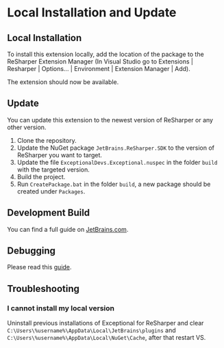 # Local Installation and Update

## Local Installation

To install this extension locally, add the location of the package to the ReSharper Extension Manager (In Visual Studio go to Extensions | Resharper | Options... | Environment | Extension Manager | Add).

The extension should now be available.

## Update

You can update this extension to the newest version of ReSharper or any other version.

1. Clone the repository.
2. Update the NuGet package `JetBrains.ReSharper.SDK` to the version of ReSharper you want to target.
3. Update the file `ExceptionalDevs.Exceptional.nuspec` in the folder `build` with the targeted version.
4. Build the project.
5. Run `CreatePackage.bat` in the folder `build`, a new package should be created under `Packages`.

## Development Build

You can find a full guide on [JetBrains.com](https://www.jetbrains.com/help/resharper/sdk/HowTo/Start/SetUpEnvironment.html).

## Debugging

Please read this [guide](https://www.jetbrains.com/help/resharper/sdk/Extensions/Plugins/Debugging.html).

## Troubleshooting

### I cannot install my local version

Uninstall previous installations of Exceptional for ReSharper and clear `C:\Users\%username%\AppData\Local\JetBrains\plugins` and `C:\Users\%username%\AppData\Local\NuGet\Cache`, after that restart VS.
